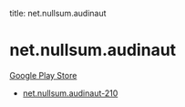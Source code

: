 title: net.nullsum.audinaut
# net.nullsum.audinaut


[Google Play Store](https://play.google.com/store/apps/details?id=net.nullsum.audinaut)


* [net.nullsum.audinaut-210](./net.nullsum.audinaut-210/)